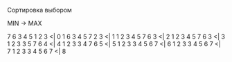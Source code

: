 Сортировка выбором

MIN -> MAX

7 6 3 4 5 1 2 3 <| 0
1 6 3 4 5 7 2 3 <| 1
1 2 3 4 5 7 6 3 <| 2
1 2 3 4 5 7 6 3 <| 3
1 2 3 3 5 7 6 4 <| 4
1 2 3 3 4 7 6 5 <| 5
1 2 3 3 4 5 6 7 <| 6
1 2 3 3 4 5 6 7 <| 7
1 2 3 3 4 5 6 7 <| 8
